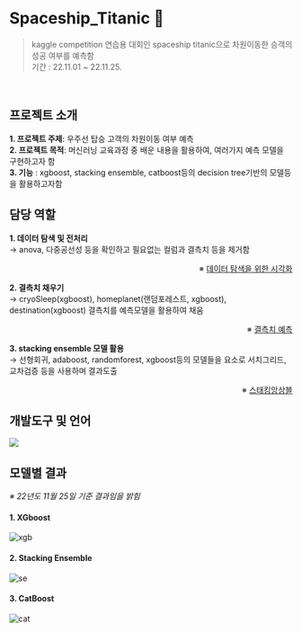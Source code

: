 # Spaceship_Titanic 🚀
> kaggle competition 연습용 대회인 spaceship titanic으로 차원이동한 승객의 성공 여부를 예측함 <br>
> 기간 : 22.11.01 ~ 22.11.25.
<br>

## 프로젝트 소개
**1. 프로젝트 주제**: 우주선 탑승 고객의 차원이동 여부 예측 <br>
**2. 프로젝트 목적**: 머신러닝 교육과정 중 배운 내용을 활용하여, 여러가지 예측 모델을 구현하고자 함 <br>
**3. 기능** : xgboost, stacking ensemble, catboost등의 decision tree기반의 모델등을 활용하고자함

## 담당 역할
**1. 데이터 탐색 및 전처리** <br>
→ anova, 다중공선성 등을 확인하고 필요없는 컬럼과 결측치 등을 제거함 <br>
<div align=right>

※ [데이터 탐색을 위한 시각화](https://github.com/xhdixhfl/Spaceship_Titanic/blob/main/bone_%EC%8B%9C%EA%B0%81%ED%99%94.pdf)  </div>
 
**2. 결측치 채우기** <br>
→ cryoSleep(xgboost), homeplanet(랜덤포레스트, xgboost), destination(xgboost) 결측치를 예측모델을 활용하여 채움<br>
<div align=right>

※ [결측치 예측](https://github.com/xhdixhfl/Spaceship_Titanic/blob/main/%EC%A0%84%EC%B2%98%EB%A6%AC_CryoSleep%26HomePlanet%26Destination.ipynb)  </div>

**3. stacking ensemble 모델 활용**<br>
→ 선형회귀, adaboost, randomforest, xgboost등의 모델들을 요소로 서치그리드,교차검증 등을 사용하며 결과도출 <br>
<div align=right>

※ [스태킹앙상블](https://github.com/xhdixhfl/Spaceship_Titanic/blob/main/Stacking_Ensemble.ipynb)  

</div>

## 개발도구 및 언어
<div>
<img src="http://img.shields.io/badge/microsoftexcel-217346?style=round&logo=microsoftexcel&logoColor=white" />

</div>

## 모델별 결과
*※ 22년도 11월 25일 기준 결과임을 밝힘 </u>*

#### 1. XGboost  
![xgb](https://user-images.githubusercontent.com/114147352/233786952-8c81292f-55e0-4b3b-b190-a4a9c72e76c2.png)
<br>

#### 2. Stacking Ensemble  
![se](https://user-images.githubusercontent.com/114147352/233786914-26b30b61-f15a-4858-b5eb-80b085000d7a.png)
<br>

#### 3. CatBoost
![cat](https://user-images.githubusercontent.com/114147352/233786904-69a56cc2-9a06-463e-816e-9ae7fb702462.png)
